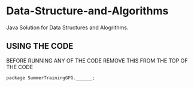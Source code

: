 # Data-Structure-and-Algorithms
Java Solution for Data Structures and Alogrithms.

## USING THE CODE
BEFORE RUNNING ANY OF THE CODE REMOVE THIS FROM THE TOP OF THE CODE

    package SummerTrainingGFG.______;
